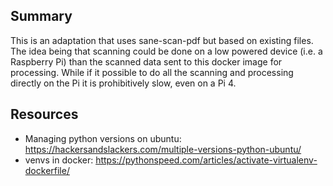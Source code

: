 ## Summary

This is an adaptation that uses sane-scan-pdf but based on existing files.  The idea being that scanning could be done on a low powered device (i.e. a Raspberry Pi) than the scanned data sent to this docker image for processing.  While if it possible to do all the scanning and processing directly on the Pi it is prohibitively slow, even on a Pi 4.

## Resources

* Managing python versions on ubuntu: https://hackersandslackers.com/multiple-versions-python-ubuntu/
* venvs in docker: https://pythonspeed.com/articles/activate-virtualenv-dockerfile/
